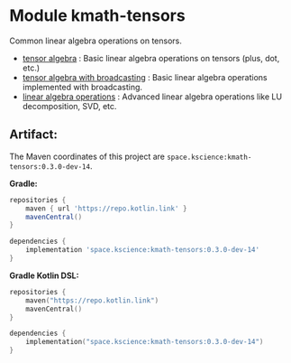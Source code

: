 # Module kmath-tensors

Common linear algebra operations on tensors.

 - [tensor algebra](src/commonMain/kotlin/space/kscience/kmath/tensors/api/TensorAlgebra.kt) : Basic linear algebra operations on tensors (plus, dot, etc.)
 - [tensor algebra with broadcasting](src/commonMain/kotlin/space/kscience/kmath/tensors/core/algebras/BroadcastDoubleTensorAlgebra.kt) : Basic linear algebra operations implemented with broadcasting.
 - [linear algebra operations](src/commonMain/kotlin/space/kscience/kmath/tensors/api/LinearOpsTensorAlgebra.kt) : Advanced linear algebra operations like LU decomposition, SVD, etc.


## Artifact:

The Maven coordinates of this project are `space.kscience:kmath-tensors:0.3.0-dev-14`.

**Gradle:**
```gradle
repositories {
    maven { url 'https://repo.kotlin.link' }
    mavenCentral()
}

dependencies {
    implementation 'space.kscience:kmath-tensors:0.3.0-dev-14'
}
```
**Gradle Kotlin DSL:**
```kotlin
repositories {
    maven("https://repo.kotlin.link")
    mavenCentral()
}

dependencies {
    implementation("space.kscience:kmath-tensors:0.3.0-dev-14")
}
```
